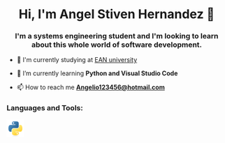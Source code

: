 <h1 align="center">Hi, I'm Angel Stiven Hernandez 👋</h1>
<h3 align="center">I'm a systems engineering student and I'm looking to learn about this whole world of software development.</h3>

- 🔭 I'm currently studying at [EAN university](https://universidadean.edu.co/programas/carreras-profesionales/carrera-de-ingenieria-de-sistemas)

- 🌱 I’m currently learning **Python and Visual Studio Code**

- 📫 How to reach me **Angelio123456@hotmail.com**


<h3 align="left">Languages and Tools:</h3>
<p align="left"> <a href="https://www.python.org" target="_blank"> <img src="https://raw.githubusercontent.com/devicons/devicon/master/icons/python/python-original.svg" alt="python" width="40" height="40"/> </a> </p>
